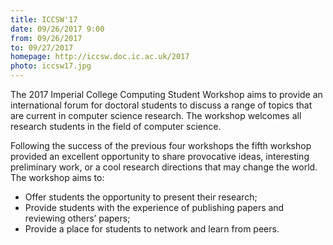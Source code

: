 ```yaml
---
title: ICCSW'17
date: 09/26/2017 9:00
from: 09/26/2017
to: 09/27/2017
homepage: http://iccsw.doc.ic.ac.uk/2017
photo: iccsw17.jpg
---
```

The 2017 Imperial College Computing Student Workshop aims to provide an international forum for doctoral students to discuss a range of topics that are current in computer science research. 
The workshop welcomes all research students in the field of computer science.

Following the success of the previous four workshops the fifth workshop provided an excellent opportunity to share provocative ideas, interesting preliminary work, or a cool research directions that may change the world.
The workshop aims to:

- Offer students the opportunity to present their research;
- Provide students with the experience of publishing papers and reviewing others’ papers;
- Provide a place for students to network and learn from peers.
